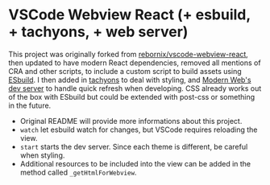 # VSCode Webview React (+ esbuild, + tachyons, + web server)

This project was originally forked from [rebornix/vscode-webview-react](https://rebornix/vscode-webview-react), then updated to have modern React dependencies, removed all mentions of CRA and other scripts, to include a custom script to build assets using [ESbuild](https://github.com/evanw/esbuild). I then added in [tachyons](https://tachyons.io) to deal with styling, and [Modern Web's dev server](https://github.com/modernweb-dev/web) to handle quick refresh when developing. CSS already works out of the box with ESbuild but could be extended with post-css or something in the future.

- Original README will provide more informations about this project.
- `watch` let esbuild watch for changes, but VSCode requires reloading the view.
- `start` starts the dev server. Since each theme is different, be careful when styling.
- Additional resources to be included into the view can be added in the method called `_getHtmlForWebview`.